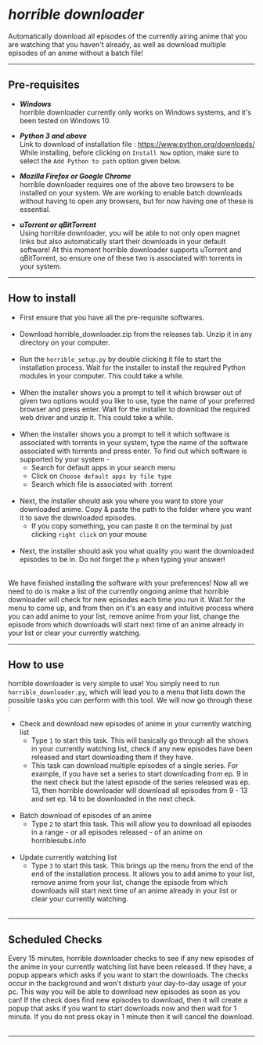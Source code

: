 # ***horrible downloader***

Automatically download all episodes of the currently airing anime that you are watching that you haven't already, as well as download multiple episodes of an anime without a batch file!

<hr />

## Pre-requisites

- ***Windows***<br/>
    horrible downloader currently only works on Windows systems, and it's been tested on Windows 10.

- ***Python 3 and above***<br/>
    Link to download of installation file : https://www.python.org/downloads/<br/>
    While installing, before clicking on `Install Now` option, make sure to select the `Add Python to path` option given below.
    
- ***Mozilla Firefox or Google Chrome***<br/>
    horrible downloader requires one of the above two browsers to be installed on your system. We are working to enable batch downloads without having to open any browsers, but for now having one of these is essential.

- ***uTorrent or qBitTorrent***<br/>
    Using horrible downloader, you will be able to not only open magnet links but also automatically start their downloads in your default software! At this moment horrible downloader supports uTorrent and qBitTorrent, so ensure one of these two is associated with torrents in your system.

<hr />

## How to install

- First ensure that you have all the pre-requisite softwares.<br/><br/>
- Download horrible_downloader.zip from the releases tab. Unzip it in any directory on your computer.<br/><br/>
- Run the `horrible_setup.py` by double clicking it file to start the installation process. Wait for the installer to install the required Python modules in your computer. This could take a while.<br/><br/>
- When the installer shows you a prompt to tell it which browser out of given two options would you like to use, type the name of your preferred browser and press enter. Wait for the installer to download the required web driver and unzip it. This could take a while.<br/><br/>
- When the installer shows you a prompt to tell it which software is associated with torrents in your system, type the name of the software associated with torrents and press enter. To find out which software is supported by your system -
  - Search for default apps in your search menu
  - Click on `Choose default apps by file type`
  - Search which file is associated with .torrent<br/><br/>
- Next, the installer should ask you where you want to store your downloaded anime. Copy & paste the path to the folder where you want it to save the downloaded episodes.
  - If you copy something, you can paste it on the terminal by just clicking `right click` on your mouse<br/><br/>
- Next, the installer should ask you what quality you want the downloaded episodes to be in. Do not forget the `p` when typing your answer!<br/><br/>
  
We have finished installing the software with your preferences! Now all we need to do is make a list of the currently ongoing anime that horrible downloader will check for new episodes each time you run it. Wait for the menu to come up, and from then on it's an easy and intuitive process where you can add anime to your list, remove anime from your list, change the episode from which downloads will start next time of an anime already in your list or clear your currently watching.

<hr />

## How to use

horrible downloader is very simple to use! You simply need to run `horrible_downloader.py`, which will lead you to a menu that lists down the possible tasks you can perform with this tool. We will now go through these :

- Check and download new episodes of anime in your currently watching list
  - Type `1` to start this task. This will basically go through all the shows in your currently watching list, check if any new episodes have been released and start downloading them if they have.
  - This task can download multiple episodes of a single series. For example, if you have set a series to start downloading from ep. 9 in the next check but the latest episode of the series released was ep. 13, then horrible downloader will download all episodes from 9 - 13 and set ep. 14 to be downloaded in the next check.<br/><br/>
- Batch download of episodes of an anime
  - Type `2` to start this task. This will allow you to download all episodes in a range - or all episodes released - of an anime on horriblesubs.info<br/><br/>
- Update currently watching list
  - Type `3` to start this task. This brings up the menu from the end of the end of the installation process. It allows you to add anime to your list, remove anime from your list, change the episode from which downloads will start next time of an anime already in your list or clear your currently watching.<br/><br/>

<hr />

## Scheduled Checks

Every 15 minutes, horrible downloader checks to see if any new episodes of the anime in your currently watching list have been released. If they have, a popup appears which asks if you want to start the downloads. The checks occur in the background and won't disturb your day-to-day usage of your pc. This way you will be able to download new episodes as soon as you can! If the check does find new episodes to download, then it will create a popup that asks if you want to start downloads now and then wait for 1 minute. If you do not press okay in 1 minute then it will cancel the download.<br/><br/>

<hr />
